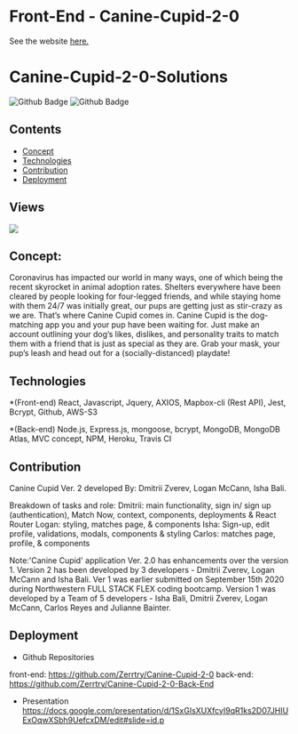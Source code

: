 # Front-End - Canine-Cupid-2-0
See the website [here.](http://canine-cupid-2-0.s3-website.us-east-2.amazonaws.com)

# Canine-Cupid-2-0-Solutions
![Github Badge](https://img.shields.io/github/languages/top/zerrtry/Canine-Cupid-2-0-Front-End)
![Github Badge](https://img.shields.io/github/languages/count/zerrtry/Canine-Cupid-2-0-Front-End?color=yellow)

## Contents
* [Concept](#Concept)
* [Technologies](#Technologies)
* [Contribution](#Contribution)
* [Deployment](#Deployment)

## Views
![](/public/canine-cupid-2-0.gif)

## Concept: 
Coronavirus has impacted our world in many ways, one of which being the recent skyrocket in animal adoption rates. Shelters everywhere have been cleared by people looking for four-legged friends, and while staying home with them 24/7 was initially great, our pups are getting just as stir-crazy as we are. That’s where Canine Cupid comes in. Canine Cupid is the dog-matching app you and your pup have been waiting for. Just make an account outlining your dog’s likes, dislikes, and personality traits to match them with a friend that is just as special as they are. Grab your mask, your pup’s leash and head out for a (socially-distanced) playdate!

## Technologies
*(Front-end) React, Javascript, Jquery, AXIOS, Mapbox-cli (Rest API), Jest, Bcrypt, Github, AWS-S3

*(Back-end) Node.js, Express.js, mongoose, bcrypt, MongoDB, MongoDB Atlas, MVC concept, NPM, Heroku, Travis CI

## Contribution
Canine Cupid Ver. 2 developed By: Dmitrii Zverev, Logan McCann, Isha Bali.

Breakdown of tasks and role:
    Dmitrii: main functionality, sign in/ sign up (authentication), Match Now, context, components, deployments & React Router
    Logan: styling, matches page, & components
    Isha: Sign-up, edit profile, validations, modals, components & styling
    Carlos: matches page, profile, & components

Note:'Canine Cupid' application Ver. 2.0 has enhancements over the version 1. Version 2 has been developed by 3 developers -  Dmitrii Zverev, Logan McCann and Isha Bali. Ver 1 was earlier submitted on September 15th 2020 during Northwestern FULL STACK FLEX coding bootcamp.  Version 1 was developed by a Team of 5 developers - Isha Bali, Dmitrii Zverev, Logan McCann, Carlos Reyes and Julianne Bainter.

## Deployment

* Github Repositories

front-end: https://github.com/Zerrtry/Canine-Cupid-2-0
back-end: https://github.com/Zerrtry/Canine-Cupid-2-0-Back-End

* Presentation 
https://docs.google.com/presentation/d/1SxGIsXUXfcyI9qR1ks2D07JHIUExOqwXSbh9UefcxDM/edit#slide=id.p
